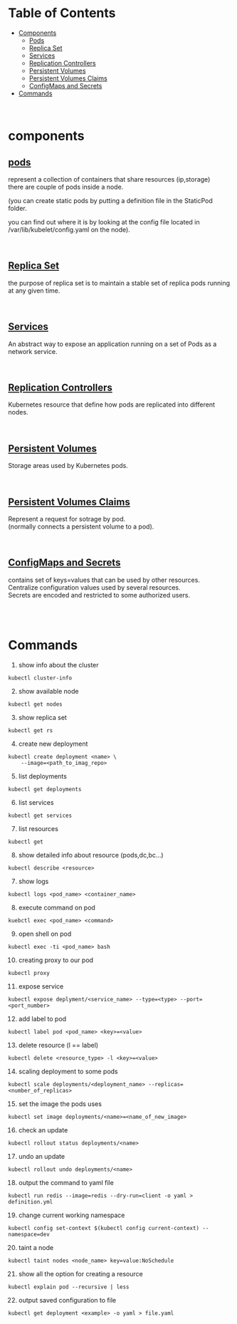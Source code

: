 # Table of Contents
- [Components](#components)
    * [Pods](##pods)
    * [Replica Set](#replica-set)
    * [Services](#services)
    * [Replication Controllers](#replication-controllers)
    * [Persistent Volumes](#persistent-volumes)
    * [Persistent Volumes Claims](#persistent-volumes-claims)
    * [ConfigMaps and Secrets](#configmaps-and-secrets)
- [Commands](#commands)

<br>

# components
## <ins>pods</ins>
represent a collection of containers that share resources (ip,storage)  
there are couple of pods inside a node.

(you can create static pods by putting a definition file in the StaticPod folder.

you can find out where it is by looking at the config file located in /var/lib/kubelet/config.yaml on the node).

<br>

## <ins>Replica Set</ins>
the purpose of replica set is to maintain a stable set of replica pods running at any given time.

<br>

## <ins>Services</ins>
An abstract way to expose an application running on a set of Pods as a network service.

<br>

## <ins>Replication Controllers</ins>
Kubernetes resource that define how pods are replicated into different nodes.

<br>

## <ins>Persistent Volumes</ins>
Storage areas used by Kubernetes pods.

<br>

## <ins>Persistent Volumes Claims</ins>
Represent a request for sotrage by pod.  
(normally connects a persistent volume to a pod).

<br>

## <ins>ConfigMaps and Secrets</ins>
contains set of keys=values that can be used by other resources.  
Centralize configuration values used by several resources.  
Secrets are encoded and restricted to some authorized users.

<br>
<br>

# Commands
1) show info about the cluster   
```
kubectl cluster-info
```

2) show available node  
```
kubectl get nodes
```

3) show replica set  
```
kubectl get rs
```

4) create new deployment  
```
kubectl create deployment <name> \
	--image=<path_to_imag_repo>
```

5) list deployments  
```
kubectl get deployments
```

6) list services  
```
kubectl get services
```

7) list resources  
```
kubectl get
```

8) show detailed info about resource  (pods,dc,bc...)  
```
kubectl describe <resource> 
```

7) show logs  
```
kubectl logs <pod_name> <container_name>
```

8) execute command on pod  
```
kuebctl exec <pod_name> <command>
```

9) open shell on pod  
```
kubectl exec -ti <pod_name> bash
```

10) creating proxy to our pod  
```
kubectl proxy
```

11) expose service  
```
kubectl expose deplyment/<service_name> --type=<type> --port=<port_number>
```

12) add label to pod  
```
kubectl label pod <pod_name> <key>=<value>
```

13) delete resource  (l == label)
```
kubectl delete <resource_type> -l <key>=<value> 
```

14) scaling deployment to some pods  
```
kubectl scale deployments/<deployment_name> --replicas=<number_of_replicas>
```

15) set the image the pods uses  
```
kubectl set image deployments/<name>=<name_of_new_image>
```

16) check an update  
```
kubectl rollout status deployments/<name> 
```

17) undo an update  
```
kubectl rollout undo deployments/<name>
```

18) output the command to yaml file
```
kubectl run redis --image=redis --dry-run=client -o yaml > definition.yml
```

19) change current working namespace
```
kubectl config set-context $(kubectl config current-context) --namespace=dev
```

20) taint a node
```
kubectl taint nodes <node_name> key=value:NoSchedule
```

21) show all the option for creating a resource
```
kubectl explain pod --recursive | less
```

22) output saved configuration to file
```
kubectl get deployment <example> -o yaml > file.yaml
```






